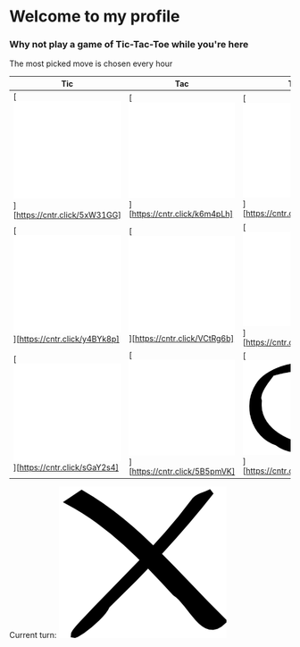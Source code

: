 # Welcome to my profile

### Why not play a game of Tic-Tac-Toe while you're here
The most picked move is chosen every hour

| Tic | Tac | Toe |
|--|--|--|
| [![Tile 0](assets/None.png)][https://cntr.click/5xW31GG] | [![Tile 1](assets/None.png)][https://cntr.click/k6m4pLh] | [![Tile 2](assets/None.png)][https://cntr.click/0Jy1NdB] |
| [![Tile 3](assets/None.png)][https://cntr.click/y4BYk8p] | [![Tile 4](assets/None.png)][https://cntr.click/VCtRg6b] | [![Tile 5](assets/None.png)][https://cntr.click/b0a0hMb] |
| [![Tile 6](assets/None.png)][https://cntr.click/sGaY2s4] | [![Tile 7](assets/None.png)][https://cntr.click/5B5pmVK] | [![Tile 8](assets/False.png)][https://cntr.click/SG7sV89] |
    
Current turn:
![Current turn](assets/True.png)